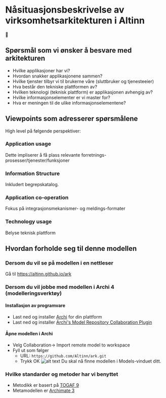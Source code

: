 # Nåsituasjonsbeskrivelse av virksomhetsarkitekturen i Altinn

:construction:

## Spørsmål som vi ønsker å besvare med arkitekturen
* Hvilke applikasjoner har vi?
* Hvordan snakker applikasjonene sammen?
* Hvilke tjenster tilbyr vi til brukerne våre (sluttbruker og tjenesteeier)
* Hva består den tekniske plattformen av?
* Hvilken teknologi (teknisk plattform) er applikasjonen avhengig av?
* Hvilke informasjonselementer er vi master for?
* Hva er meningen til de ulike informasjonselementene?
## Viewpoints som adresserer spørsmålene
High level på følgende perspektiver:
### Application usage
Dette impliserer å få plass relevante forretnings-prosesser/tjenester/funksjoner
### Information Structure
Inkludert begrepskatalog.
### Application co-operation
Fokus på integrasjonsmekanismer- og meldings-formater
### Technology usage
Belyse teknisk plattform


## Hvordan forholde seg til denne modellen

### Dersom du vil se på modellen i en nettleser
Gå til https://altinn.github.io/ark

### Dersom du vil jobbe med modellen i Archi 4 (modelleringsverktøy)

#### Installasjon av programvare
* Last ned og installer [Archi](http://archimatetool.com/download) for din plattform
* Last ned og installer [Archi's Model Repository Collaboration Plugin](https://www.archimatetool.com/plugins)

#### Åpne modellen i Archi
* Velg Collaboration-> Import remote model to workspace
* Fyll ut som følger
  * URL: `https://github.com/Altinn/ark.git`
  * Trykk OK
![alt text](https://github.com/Altinn/ark/images/Add_Remote_Model.png "Add Remote Model")
Du skal nå finne modellen i Models-vinduet ditt.



### Hvilke standarder og metoder har vi benyttet
* Metodikk er basert på [TOGAF 9](http://pubs.opengroup.org/architecture/togaf9-doc/arch/)
* Metamodellen er [Archimate 3](http://pubs.opengroup.org/architecture/archimate3-doc/)
